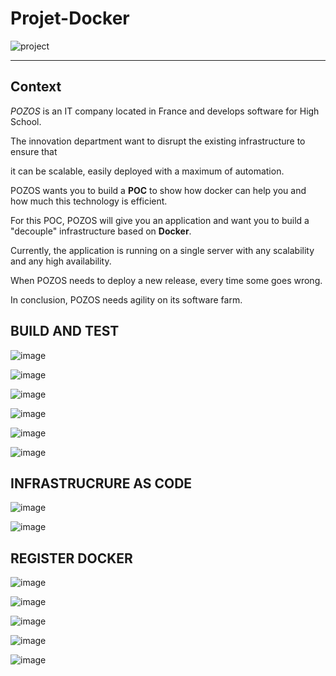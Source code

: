 # Projet-Docker

![project](https://user-images.githubusercontent.com/18481009/84582395-ba230b00-adeb-11ea-9453-22ed1be7e268.jpg)


------------


## Context


*POZOS*  is an IT company located in France and develops software for High School.

The innovation department want to disrupt the existing infrastructure to ensure that

it can be scalable, easily deployed with a maximum of automation.

POZOS wants you to build a **POC** to show how docker can help you and how much this technology is efficient.

For this POC, POZOS will give you an application and want you to build a "decouple" infrastructure based on **Docker**.

Currently, the application is running on a single server with any scalability and any high availability.

When POZOS needs to deploy a new release, every time some goes wrong.

In conclusion, POZOS needs agility on its software farm.



## BUILD AND TEST

![image](https://user-images.githubusercontent.com/79446351/201412905-eb5cdc2b-6c48-4439-a729-94af3912b489.png)


![image](https://user-images.githubusercontent.com/79446351/201413156-acbb1cfe-1396-41b7-b402-4811a1d12858.png)


![image](https://user-images.githubusercontent.com/79446351/201424326-5e6db1a6-18ee-4f75-994d-74ffa5b9db40.png)


![image](https://user-images.githubusercontent.com/79446351/201424531-5ea76511-303f-4fb8-9633-dd717359b21e.png)


![image](https://user-images.githubusercontent.com/79446351/201424973-0a6f39a4-d2d3-4ac8-9c37-e9c24ef2c05e.png)


![image](https://user-images.githubusercontent.com/79446351/201430707-57b03e4f-30bd-4723-8ed0-c7eab0c36c47.png)


## INFRASTRUCRURE AS CODE

![image](https://user-images.githubusercontent.com/79446351/201446154-00a3dfa4-0c1b-4f67-9b9c-36ee99048be8.png)


![image](https://user-images.githubusercontent.com/79446351/201474897-f461dbdb-f49f-4d07-a200-e9308339c604.png)


## REGISTER DOCKER

![image](https://user-images.githubusercontent.com/79446351/201476168-00a3c7f4-1f38-47f0-8ee1-3fbfedea11ba.png)


![image](https://user-images.githubusercontent.com/79446351/201477539-a7cd7ead-4658-454a-be39-0a4868980cce.png)


![image](https://user-images.githubusercontent.com/79446351/201476111-b27f0423-f329-4b2b-b486-b77a024cfc29.png)


![image](https://user-images.githubusercontent.com/79446351/201477396-4519b20d-7466-4438-ac59-97dcdb96dabf.png)


![image](https://user-images.githubusercontent.com/79446351/201477426-a255a13c-0ff4-4dab-8e87-f5a2f07de49d.png)





